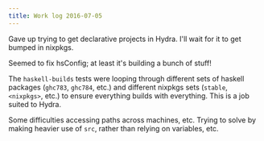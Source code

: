 ```yaml
---
title: Work log 2016-07-05
---
```


Gave up trying to get declarative projects in Hydra. I'll wait for it to get bumped in nixpkgs.

Seemed to fix hsConfig; at least it's building a bunch of stuff!

The `haskell-builds` tests were looping through different sets of haskell packages (`ghc783`, `ghc784`, etc.) and different nixpkgs sets (`stable`, `<nixpkgs>`, etc.) to ensure everything builds with everything. This is a job suited to Hydra.

Some difficulties accessing paths across machines, etc. Trying to solve by making heavier use of `src`, rather than relying on variables, etc.
